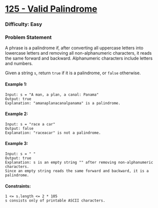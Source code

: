 # [125 - Valid Palindrome](https://leetcode.com/problems/valid-palindrome)
### Difficulty: Easy

### Problem Statement
A phrase is a palindrome if, after converting all uppercase letters into lowercase letters and removing all non-alphanumeric characters, it reads the same forward and backward. Alphanumeric characters include letters and numbers.

Given a string `s`, return `true` if it is a palindrome, or `false` otherwise.

#### Example 1:
```
Input: s = "A man, a plan, a canal: Panama"
Output: true
Explanation: "amanaplanacanalpanama" is a palindrome.
```
#### Example 2:
```
Input: s = "race a car"
Output: false
Explanation: "raceacar" is not a palindrome.
```
#### Example 3:
```
Input: s = " "
Output: true
Explanation: s is an empty string "" after removing non-alphanumeric characters.
Since an empty string reads the same forward and backward, it is a palindrome.
```

#### Constraints:
```
1 <= s.length <= 2 * 105
s consists only of printable ASCII characters.
```